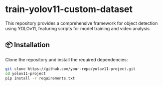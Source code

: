 # train-yolov11-custom-dataset

This repository provides a comprehensive framework for object detection using YOLOv11, featuring scripts for model training and video analysis.

## 📦 Installation

Clone the repository and install the required dependencies:

```bash
git clone https://github.com/your-repo/yolov11-project.git
cd yolov11-project
pip install -r requirements.txt
```
